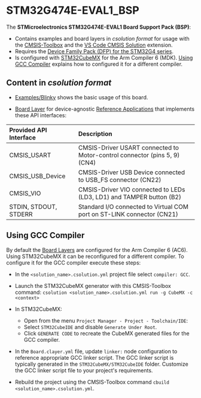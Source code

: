 # STM32G474E-EVAL1_BSP

The **STMicroelectronics STM32G474E-EVAL1 Board Support Pack (BSP)**:

- Contains examples and board layers in *csolution format* for usage with the [CMSIS-Toolbox](https://open-cmsis-pack.github.io/cmsis-toolbox/) and the  [VS Code CMSIS Solution](https://marketplace.visualstudio.com/items?itemName=Arm.cmsis-csolution) extension.
- Requires the [Device Family Pack (DFP) for the STM32G4 series](https://www.keil.arm.com/packs/stm32g4xx_dfp-keil).
- Is configured with [STM32CubeMX](https://www.st.com/en/development-tools/stm32cubemx.html) for the Arm Compiler 6 (MDK). [Using GCC Compiler](#using-gcc-compiler) explains how to configured it for a different compiler.

## Content in *csolution format*

- [Examples/Blinky](https://github.com/Open-CMSIS-Pack/STM32G474E-EVAL1_BSP/tree/main/Examples/Blinky) shows the basic usage of this board.

- [Board Layer](https://github.com/Open-CMSIS-Pack/STM32G474E-EVAL1_BSP/tree/main/Layers/Default) for device-agnostic [Reference Applications](https://open-cmsis-pack.github.io/cmsis-toolbox/ReferenceApplications/) that implements these API interfaces:

| Provided API Interface        | Description
|:------------------------------|:------------------------------------------------------------------------------
| CMSIS_USART                   | CMSIS-Driver USART connected to Motor-control connector (pins 5, 9) (CN4)
| CMSIS_USB_Device              | CMSIS-Driver USB Device connected to USB_FS connector (CN22)
| CMSIS_VIO                     | CMSIS-Driver VIO connected to LEDs (LD3, LD1) and TAMPER button (B2)
| STDIN, STDOUT, STDERR         | Standard I/O connected to Virtual COM port on ST-LINK connector (CN21)

## Using GCC Compiler

By default the [Board Layers](https://github.com/Open-CMSIS-Pack/STM32G474E-EVAL1_BSP/tree/main/Layers) are configured for the Arm Compiler 6 (AC6). Using STM32CubeMX it can be reconfigured for a different compiler. To configure it for the GCC compiler execute these steps:

- In the `<solution_name>.csolution.yml` project file select `compiler: GCC`.
- Launch the STM32CubeMX generator with this CMSIS-Toolbox command:
  `csolution <solution_name>.csolution.yml run -g CubeMX -c <context>`
- In STM32CubeMX:
  - Open from the menu `Project Manager - Project - Toolchain/IDE`:
  - Select `STM32CubeIDE` and disable `Generate Under Root`.
  - Click `GENERATE CODE` to recreate the CubeMX generated files for the GCC compiler.

- In the `Board.clayer.yml` file, update `linker:` node configuration to reference appropriate GCC linker script.
  The GCC linker script is typically generated in the `STM32CubeMX/STM32CubeIDE` folder. Customize the GCC linker script file to your project's requirements.
- Rebuild the project using the CMSIS-Toolbox command `cbuild <solution_name>.csolution.yml`.
